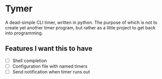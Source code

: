 # Tymer

A dead-simple CLI timer, written in python.
The purpose of which is not to create yet another timer program, but rather as a little project to get back into programming.

## Features I want this to have

- [ ] Shell completion
- [ ] Configuration file with named timers
- [ ] Send notification when timer runs out
